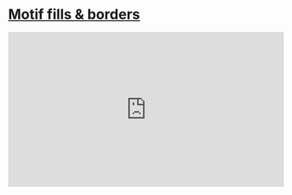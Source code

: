 # [Motif fills & borders](/wilcom-docs/Summary/summary_-_create/Motif_fills_borders)

<iframe src="https://www.youtube.com/embed/0DexMieX0WQ?si=hgIxX_unCobbSpXV" frameborder="0" 
      allow="accelerometer; autoplay; clipboard-write; encrypted-media; gyroscope; picture-in-picture" 
      allowfullscreen="" style="width: 560px; height: 315px;">
</iframe>
